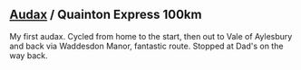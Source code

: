 ## [Audax](/richard.andrew/audax/audax.html) / Quainton Express 100km

My first audax. Cycled from home to the start, then out to Vale of Aylesbury and back via Waddesdon Manor, fantastic route. Stopped at Dad's on the way back.

<div class='strava-embed-placeholder' data-embed-type='activity' data-embed-id='4207654400'></div><script src='https://strava-embeds.com/embed.js'></script>
